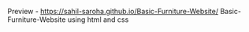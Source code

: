 Preview - https://sahil-saroha.github.io/Basic-Furniture-Website/
Basic-Furniture-Website using html and css
